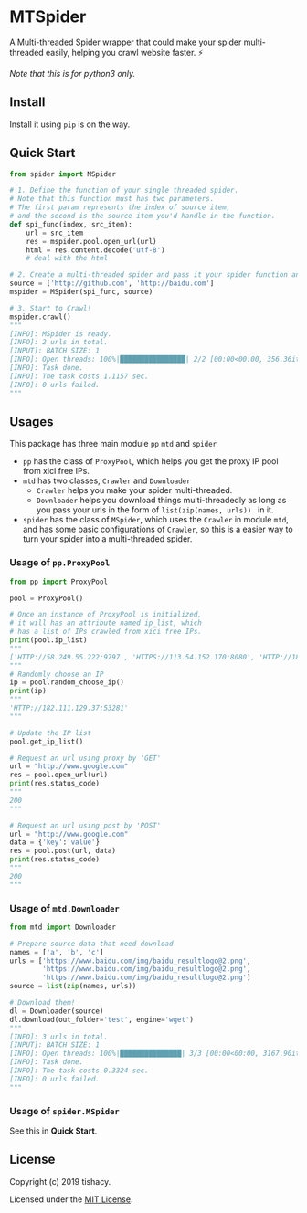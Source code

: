 # MTSpider

A Multi-threaded Spider wrapper that could make your spider multi-threaded easily, helping you crawl website faster. :zap:

*Note that this is for python3 only.*

## Install

Install it using `pip` is on the way.

## Quick Start

```python
from spider import MSpider

# 1. Define the function of your single threaded spider.
# Note that this function must has two parameters.
# The first param represents the index of source item,
# and the second is the source item you'd handle in the function.
def spi_func(index, src_item):
    url = src_item
    res = mspider.pool.open_url(url)
    html = res.content.decode('utf-8')
    # deal with the html

# 2. Create a multi-threaded spider and pass it your spider function and sources you'd crawl.
source = ['http://github.com', 'http://baidu.com']
mspider = MSpider(spi_func, source)

# 3. Start to Crawl!
mspider.crawl()
"""
[INFO]: MSpider is ready.
[INFO]: 2 urls in total.
[INPUT]: BATCH SIZE: 1
[INFO]: Open threads: 100%|████████████████| 2/2 [00:00<00:00, 356.36it/s]
[INFO]: Task done.
[INFO]: The task costs 1.1157 sec.
[INFO]: 0 urls failed.
"""
```

## Usages

This package has three main module `pp` `mtd` and `spider`

- `pp`  has the class of `ProxyPool`, which helps you get the proxy IP pool from xici free IPs.
- `mtd` has two classes, `Crawler` and `Downloader`
  - `Crawler` helps you make your spider multi-threaded.
  - `Downloader` helps you download things multi-threadedly as long as you pass your urls in the form of `list(zip(names, urls)) ` in it.
- `spider` has the class of `MSpider`, which uses the `Crawler` in module `mtd`, and has some basic configurations of `Crawler`, so this is a easier way to turn your spider into a multi-threaded spider.

### Usage of `pp.ProxyPool`

```python
from pp import ProxyPool

pool = ProxyPool()

# Once an instance of ProxyPool is initialized,
# it will has an attribute named ip_list, which
# has a list of IPs crawled from xici free IPs.
print(pool.ip_list)
"""
['HTTP://58.249.55.222:9797', 'HTTPS://113.54.152.170:8080', 'HTTP://180.140.191.233:36820', 'HTTP://163.125.69.145:8888', 'HTTP://14.115.107.83:808', 'HTTP://182.111.129.37:53281', 'HTTPS://202.112.237.102:3128', 'HTTPS://163.125.252.109:9797', ... , 'HTTPS://120.24.43.177:8080', 'HTTP://113.116.144.124:9000', 'HTTP://114.249.118.17:9000']
"""
# Randomly choose an IP
ip = pool.random_choose_ip()
print(ip)
"""
'HTTP://182.111.129.37:53281'
"""

# Update the IP list
pool.get_ip_list()

# Request an url using proxy by 'GET'
url = "http://www.google.com"
res = pool.open_url(url)
print(res.status_code)
"""
200
"""

# Request an url using post by 'POST'
url = "http://www.google.com"
data = {'key':'value'}
res = pool.post(url, data)
print(res.status_code)
"""
200
"""
```

### Usage of `mtd.Downloader`

```python
from mtd import Downloader

# Prepare source data that need download
names = ['a', 'b', 'c']
urls = ['https://www.baidu.com/img/baidu_resultlogo@2.png',
        'https://www.baidu.com/img/baidu_resultlogo@2.png',
        'https://www.baidu.com/img/baidu_resultlogo@2.png']
source = list(zip(names, urls))

# Download them!
dl = Downloader(source)
dl.download(out_folder='test', engine='wget')
"""
[INFO]: 3 urls in total.
[INPUT]: BATCH SIZE: 1
[INFO]: Open threads: 100%|███████████████| 3/3 [00:00<00:00, 3167.90it/s]
[INFO]: Task done.
[INFO]: The task costs 0.3324 sec.
[INFO]: 0 urls failed.
"""
```

### Usage of `spider.MSpider`

See this in  **Quick Start**.

## License

Copyright (c) 2019 tishacy.

Licensed under the [MIT License](https://github.com/Tishacy/LabTest/blob/master/LICENSE).